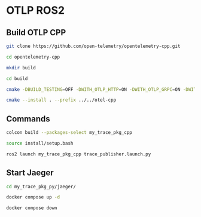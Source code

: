 # OTLP ROS2

## Build OTLP CPP

```bash
git clone https://github.com/open-telemetry/opentelemetry-cpp.git

cd opentelemetry-cpp

mkdir build

cd build

cmake -DBUILD_TESTING=OFF -DWITH_OTLP_HTTP=ON -DWITH_OTLP_GRPC=ON -DWITH_OTLP_=ON -DCMAKE_BUILD_TYPE=Release  ..

cmake --install . --prefix ../../otel-cpp
```

## Commands

```bash
colcon build --packages-select my_trace_pkg_cpp

source install/setup.bash

ros2 launch my_trace_pkg_cpp trace_publisher.launch.py
```

## Start Jaeger

```bash
cd my_trace_pkg_py/jaeger/

docker compose up -d

docker compose down
```